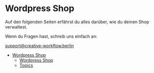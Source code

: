 # Wordpress Shop

Auf den folgenden Seiten erfährst du alles darüber, wie du deinen Shop verwaltest.

Wenn du Fragen hast, schreib uns einfach an:

[support@creative-workflow.berlin](mailto:support@creative-workflow.berlin)

  - [Wordpress Shop](./00_index) 
     - [Wordpress Shop](./00_index/00_teaser.md) 
     - [Topics](./00_index/01_topics.md) 

